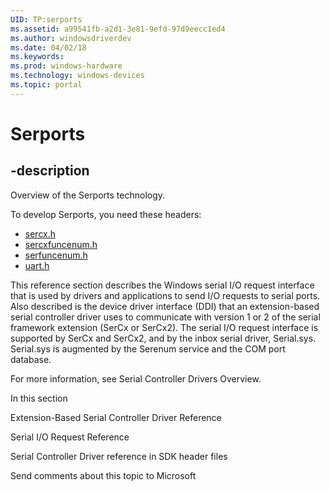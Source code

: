 ```yaml
---
UID: TP:serports
ms.assetid: a99541fb-a2d1-3e81-9efd-97d9eecc1ed4
ms.author: windowsdriverdev
ms.date: 04/02/18
ms.keywords: 
ms.prod: windows-hardware
ms.technology: windows-devices
ms.topic: portal
---
```


# Serports

## -description

Overview of the Serports technology.

To develop Serports, you need these headers:

 * [sercx.h](..\sercx\index.md)
 * [sercxfuncenum.h](..\sercxfuncenum\index.md)
 * [serfuncenum.h](..\serfuncenum\index.md)
 * [uart.h](..\uart\index.md)



This reference section describes the Windows serial I/O request interface that is used by drivers and applications to send I/O requests to serial ports. Also described is the device driver interface (DDI) that an extension-based serial controller driver uses to communicate with version 1 or 2 of the serial framework extension (SerCx or SerCx2). The serial I/O request interface is supported by SerCx and SerCx2, and by the inbox serial driver, Serial.sys. Serial.sys is augmented by the Serenum service and the COM port database.

For more information, see Serial Controller Drivers Overview.


In this section


Extension-Based Serial Controller Driver Reference


Serial I/O Request Reference


Serial Controller Driver reference in SDK header files




Send comments about this topic to Microsoft

